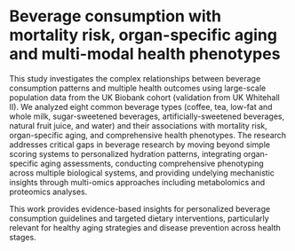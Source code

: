 # Beverage consumption with mortality risk, organ-specific aging and multi-modal health phenotypes
 
This study investigates the complex relationships between beverage consumption patterns and multiple health outcomes using large-scale population data from the UK Biobank cohort (validation from UK Whitehall II). We analyzed eight common beverage types (coffee, tea, low-fat and whole milk, sugar-sweetened beverages, artificially-sweetened beverages, natural fruit juice, and water) and their associations with mortality risk, organ-specific aging, and comprehensive health phenotypes. The research addresses critical gaps in beverage research by moving beyond simple scoring systems to personalized hydration patterns, integrating organ-specific aging assessments, conducting comprehensive phenotyping across multiple biological systems, and providing undelying mechanistic insights through multi-omics approaches including metabolomics and proteomics analyses. 

This work provides evidence-based insights for personalized beverage consumption guidelines and targeted dietary interventions, particularly relevant for healthy aging strategies and disease prevention across health stages.
